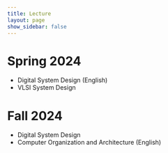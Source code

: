 ```yaml
---
title: Lecture
layout: page
show_sidebar: false
---
```


# Spring 2024
- Digital System Design (English)
- VLSI System Design

# Fall 2024
- Digital System Design
- Computer Organization and Architecture (English)
